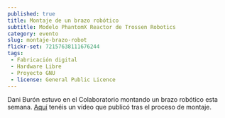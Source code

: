 ```yaml
---
published: true
title: Montaje de un brazo robótico
subtitle: Modelo PhantomX Reactor de Trossen Robotics
category: evento
slug: montaje-brazo-robot
flickr-set: 72157638111676244
tags:
 - Fabricación digital
 - Hardware Libre
 - Proyecto GNU
 - license: General Public Licence
---
```


Dani Burón estuvo en el Colaboratorio montando un brazo robótico esta semana. 
[Aquí](http://www.youtube.com/watch?v=tgxFhGQI-1A) tenéis un vídeo que publicó tras el proceso de montaje. 

